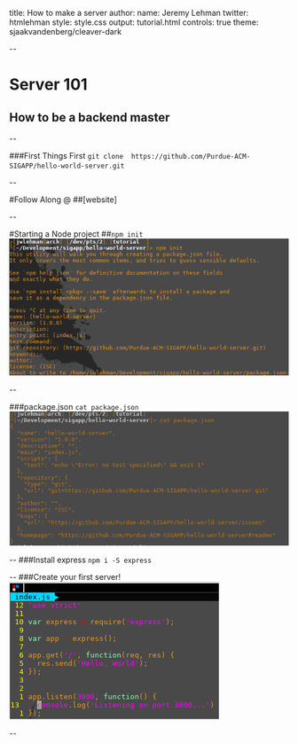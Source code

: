 title: How to make a server
author:
  name: Jeremy Lehman
  twitter: htmlehman
style: style.css
output: tutorial.html
controls: true
theme: sjaakvandenberg/cleaver-dark

--

# Server 101
## How to be a backend master

--

###First Things First
`git clone 
https://github.com/Purdue-ACM-SIGAPP/hello-world-server.git`

--

#Follow Along @
##[website]

--

#Starting a Node project
##`npm init`
![npm init](./npm_init.png "npm init")

--

###package.json
`cat package.json`
![package.json](./package_json.png "package.json")

--
###Install express
`npm i -S express`

--
###Create your first server!
![express initial](./express_init.png "express!!!!!")

--



